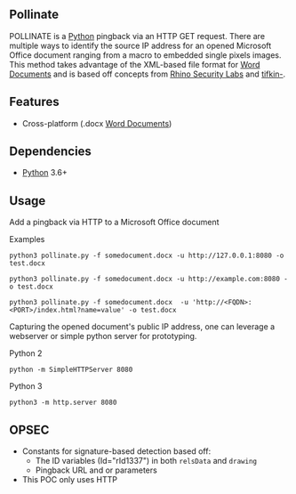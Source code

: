 ## Pollinate
POLLINATE is a [Python](https://python.org) pingback via an HTTP GET request.  There are multiple ways to identify the source IP address for an opened Microsoft Office document ranging from a macro to embedded single pixels images. This method takes advantage of the XML-based file format for [Word Documents](https://docs.microsoft.com/en-us/deployoffice/compat/office-file-format-reference) and is based off concepts from [Rhino Security Labs](https://github.com/RhinoSecurityLabs/Security-Research/blob/master/tools/ms-office/subdoc-injector/subdoc_injector.py) and [tifkin-](https://gist.github.com/tifkin-/a29fb9b88f029216d192).


## Features
* Cross-platform (.docx [Word Documents](https://docs.microsoft.com/en-us/deployoffice/compat/office-file-format-reference))

## Dependencies
* [Python](https://python.org) 3.6+

## Usage
Add a pingback via HTTP to a Microsoft Office document

Examples
```
python3 pollinate.py -f somedocument.docx -u http://127.0.0.1:8080 -o test.docx

python3 pollinate.py -f somedocument.docx -u http://example.com:8080 -o test.docx

python3 pollinate.py -f somedocument.docx  -u 'http://<FQDN>:<PORT>/index.html?name=value' -o test.docx

```

Capturing the opened document's public IP address, one can leverage a webserver or simple python server for prototyping.

Python 2
```
python -m SimpleHTTPServer 8080
```
Python 3
```
python3 -m http.server 8080
```

## OPSEC
* Constants for signature-based detection based off:
    * The ID variables (Id="rId1337") in both ```relsData``` and ```drawing```
    * Pingback URL and or parameters
* This POC only uses HTTP

